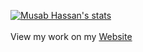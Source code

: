 [![Musab Hassan's stats](https://github-readme-stats.vercel.app/api?username=Musab-Hassan&show_icons=true&theme=dracula)](https://github.com/anuraghazra/github-readme-stats)<br><br>
View my work on my [Website](https://musabhassan.com)

